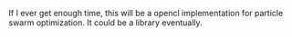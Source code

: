 


If I ever get enough time, this will be a opencl implementation for particle swarm optimization.
It could be a library eventually.